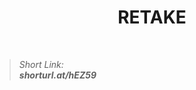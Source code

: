 <h1 align="center">RETAKE</h1>
    <br>

<blockquote>
    <i>
        Short Link: <br> 
        <b>
            shorturl.at/hEZ59
        </b> 
    </i>
</blockquote>
